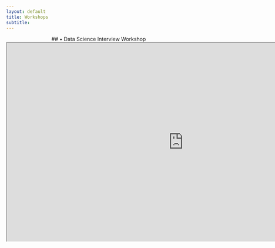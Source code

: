 ```yaml
---
layout: default
title: Workshops
subtitle:
---
```


<center>
    ## • Data Science Interview Workshop
    <iframe src="https://drive.google.com/file/d/15J0dzn5V3y2M55Pplw1Cwj-3PbiG-GdB/preview" width="960" height="540"></iframe>
</center>